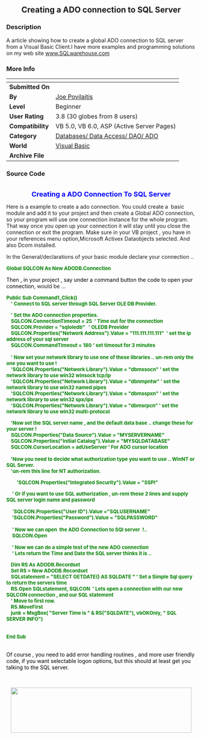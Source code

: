 ﻿<div align="center">

## Creating a ADO connection to SQL Server


</div>

### Description

A article showing how to create a global ADO connection to SQL server from a Visual Basic Client.I have more examples and programming solutions on my web site www.SQLwarehouse.com
 
### More Info
 


<span>             |<span>
---                |---
**Submitted On**   |
**By**             |[Joe Povilaitis](https://github.com/Planet-Source-Code/PSCIndex/blob/master/ByAuthor/joe-povilaitis.md)
**Level**          |Beginner
**User Rating**    |3.8 (30 globes from 8 users)
**Compatibility**  |VB 5\.0, VB 6\.0, ASP \(Active Server Pages\) 
**Category**       |[Databases/ Data Access/ DAO/ ADO](https://github.com/Planet-Source-Code/PSCIndex/blob/master/ByCategory/databases-data-access-dao-ado__1-6.md)
**World**          |[Visual Basic](https://github.com/Planet-Source-Code/PSCIndex/blob/master/ByWorld/visual-basic.md)
**Archive File**   |[](https://github.com/Planet-Source-Code/joe-povilaitis-creating-a-ado-connection-to-sql-server__1-12376/archive/master.zip)





### Source Code

<p><font color="#000099"><img border="0" src="bd00386_.gif" width="100%" height="4"></font></p>
<p align="center"><font color="#0000FF" size="4"><b>Creating a ADO Connection To
SQL Server</b></font></p>
<p>Here is a example to create a ado connection. You could create a&nbsp; basic
module and add it to your project and then create a Global ADO connection, so
your program will use one connection instance for the whole program. That way
once you open up your connection it will stay until you close the connection or
exit the program. Make sure in your VB project , you have in your references
menu option,Microsoft Activex Dataobjects selected. And also Dcom installed.</p>
<p>In the General/declarations of your basic module declare your connection ..</p>
<p><font color="#008000" size="2"><b>Global SQLCON As New ADODB.Connection</b></font></p>
<p><font color="#000000">Then , in your project , say under a command button the
code to open your connection</font>, would be ...</p>
<p><font color="#008000"><b><font size="2">Public Sub Command1_Click()<br>
&nbsp;&nbsp;&nbsp; ' Connect to SQL server through SQL Server OLE DB Provider.<br>
</font></b></font></p>
<p><font color="#008000"><b><font size="2">&nbsp;&nbsp;&nbsp; ' Set the ADO connection properties.<br>
&nbsp;&nbsp;&nbsp; SQLCON.ConnectionTimeout = 25&nbsp; ' Time out for the
connection<br>
&nbsp;&nbsp;&nbsp; SQLCON.Provider = "sqloledb"&nbsp;&nbsp; ' OLEDB Provider<br>
&nbsp;&nbsp;&nbsp; SQLCON.Properties("Network Address").Value =
&quot;111.111.111.111&quot;&nbsp; ' set the ip address of your sql server<br>
&nbsp;&nbsp;&nbsp; SQLCON.CommandTimeout = 180 ' set timeout for 3 minutes<br>
<br>
&nbsp;&nbsp;&nbsp; ' Now set your network library to use one of these libraries
.. un-rem only the one you want to use !<br>
&nbsp;&nbsp;&nbsp; 'SQLCON.Properties("Network Library").Value = "dbmssocn" ' set the network library to use win32 winsock
tcp/ip<br>
&nbsp;&nbsp;&nbsp; 'SQLCON.Properties("Network Library").Value = "dbnmpntw" ' set the network library to use win32 named
pipes<br>
&nbsp;&nbsp;&nbsp; 'SQLCON.Properties("Network Library").Value = "dbmsspxn" ' set the network library to use win32
spx/ipx<br>
&nbsp;&nbsp;&nbsp; 'SQLCON.Properties("Network Library").Value = "dbmsrpcn" ' set the network library to use win32
multi-protocol</font></b></font></p>
<p><font size="2" color="#008000"><b>&nbsp;&nbsp;&nbsp; 'Now set the SQL server
name , and the default data base .. change these for your server !</b></font><font size="2"><b><font color="#008000"><br>
&nbsp;&nbsp;&nbsp; SQLCON.Properties("Data Source").Value = &quot;MYSERVERNAME&quot;<br>
&nbsp;&nbsp;&nbsp; SQLCON.Properties("Initial Catalog").Value = &quot;MYSQLDATABASE&quot;<br>
&nbsp;&nbsp;&nbsp; SQLCON.CursorLocation = adUseServer ' For ADO cursor location<br>
<br>
&nbsp;&nbsp;&nbsp; 'Now you need to decide what authorization type you want to
use .. WinNT or SQL Server.<br>
&nbsp;&nbsp;&nbsp; 'un-rem this line for NT authorization.</font></b></font></p>
<p><font size="2"><b><font color="#008000">&nbsp;&nbsp;&nbsp;&nbsp;&nbsp;&nbsp;&nbsp;&nbsp;
'SQLCON.Properties("Integrated Security").Value = &quot;SSPI&quot;</font></b></font></p>
<p><font color="#008000" size="2"><b>&nbsp;&nbsp;&nbsp;&nbsp; ' Or if you want
to use SQL authorization , un-rem these 2 lines and supply SQL server login name
and password</b></font></p>
<p><font color="#008000">&nbsp;&nbsp;&nbsp; '</font><font size="2"><b><font color="#008000">SQLCON.Properties("User ID").Value =&quot;SQLUSERNAME&quot;<br>
&nbsp;&nbsp;&nbsp;&nbsp; 'SQLCON.Properties(&quot;Password&quot;).Value =
&quot;SQLPASSWORD&quot;<br>
</font>
<br>
<font color="#008000">&nbsp;&nbsp;&nbsp;&nbsp; ' Now we can open&nbsp; the ADO Connection to SQl
server&nbsp; !..<br>
&nbsp;&nbsp;&nbsp;&nbsp; SQLCON.Open<br>
</font>
</b></font></p>
<p>&nbsp;&nbsp;&nbsp;<font size="2" color="#008000"><b> ' Now we can do a simple
test of the new ADO connection<br>
&nbsp;&nbsp;&nbsp;&nbsp; ' Lets return the Time and Date the SQL server thinks
it is ..</b></font></p>
<p><font size="2" color="#008000"><b>&nbsp;&nbsp;&nbsp; Dim RS As ADODB.Recordset<br>
&nbsp;&nbsp;&nbsp; Set RS = New ADODB.Recordset<br>
&nbsp;&nbsp;&nbsp; SQLstatement = "SELECT GETDATE() AS SQLDATE &quot; ' Set a
Simple Sql query to return the servers time<br>
&nbsp;&nbsp;&nbsp; RS.Open SQLstatement, SQLCON&nbsp; ' Lets open a connection
with our new SQLCON connection , and our SQL statement<br>
&nbsp;&nbsp;&nbsp; ' Move to first row.<br>
&nbsp;&nbsp;&nbsp; RS.MoveFirst<br>
&nbsp;&nbsp;&nbsp; junk = MsgBox( &quot;Server Time is &quot; &amp; RS(&quot;SQLDATE&quot;),
vbOKOnly, &quot; SQL SERVER INFO")<br>
</b></font>&nbsp;&nbsp;&nbsp;</p>
<p><font size="2" color="#008000"><b>End Sub</b></font></p>
<p><font color="#008000"><br>
</font><font color="#000000">Of course , you need to add error handling routines
, and more user friendly code, if you want selectable logon options, but this
should at least get you talking to the SQL server.</font></p>
&nbsp;
<p align="center"><img border="0" src="newlogosmall.jpg" width="480" height="120"></p>
<p align="center">

